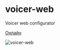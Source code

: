 # voicer-web
Voicer web configurator

[Онлайн](http://antirek.github.io/voicer-web/)

![voicer-web](https://raw.githubusercontent.com/antirek/voicer-web/1bf96c5291d0d48bc69838f074b0b6267c8ea65d/demo.png)
